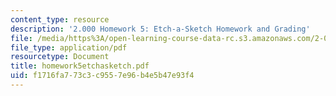 ```yaml
---
content_type: resource
description: '2.000 Homework 5: Etch-a-Sketch Homework and Grading'
file: /media/https%3A/open-learning-course-data-rc.s3.amazonaws.com/2-000-how-and-why-machines-work-spring-2002/f1716fa773c3c9557e96b4e5b47e93f4_homework5etchasketch.pdf
file_type: application/pdf
resourcetype: Document
title: homework5etchasketch.pdf
uid: f1716fa7-73c3-c955-7e96-b4e5b47e93f4
---
```

